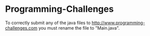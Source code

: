 Programming-Challenges
======================
To correctly submit any of the java files to http://www.programming-challenges.com you must rename the file to "Main.java".